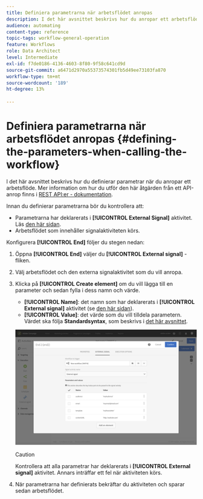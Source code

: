 ```yaml
---
title: Definiera parametrarna när arbetsflödet anropas
description: I det här avsnittet beskrivs hur du anropar ett arbetsflöde med externa parametrar.
audience: automating
content-type: reference
topic-tags: workflow-general-operation
feature: Workflows
role: Data Architect
level: Intermediate
exl-id: f7de0186-4136-4603-8f80-9f58c641cd9d
source-git-commit: a6471d2970a55373574301fb5d49ee73103fa870
workflow-type: tm+mt
source-wordcount: '189'
ht-degree: 13%

---
```


# Definiera parametrarna när arbetsflödet anropas {#defining-the-parameters-when-calling-the-workflow}

I det här avsnittet beskrivs hur du definierar parametrar när du anropar ett arbetsflöde. Mer information om hur du utför den här åtgärden från ett API-anrop finns i [REST API:er - dokumentation](../../api/using/triggering-a-signal-activity.md).

Innan du definierar parametrarna bör du kontrollera att:

* Parametrarna har deklarerats i **[!UICONTROL External Signal]** aktivitet. Läs [den här sidan](../../automating/using/declaring-parameters-external-signal.md).
* Arbetsflödet som innehåller signalaktiviteten körs.

Konfigurera **[!UICONTROL End]** följer du stegen nedan:

1. Öppna **[!UICONTROL End]** väljer du **[!UICONTROL External signal]** -fliken.
1. Välj arbetsflödet och den externa signalaktivitet som du vill anropa.
1. Klicka på **[!UICONTROL Create element]** om du vill lägga till en parameter och sedan fylla i dess namn och värde.

   * **[!UICONTROL Name]**: det namn som har deklarerats i **[!UICONTROL External signal]** aktivitet (se [den här sidan](../../automating/using/declaring-parameters-external-signal.md)).
   * **[!UICONTROL Value]**: det värde som du vill tilldela parametern. Värdet ska följa **Standardsyntax**, som beskrivs i [det här avsnittet](../../automating/using/advanced-expression-editing.md#standard-syntax).

   ![](assets/extsignal_definingparameters_2.png)

   >[!CAUTION]
   >
   >Kontrollera att alla parametrar har deklarerats i **[!UICONTROL External signal]** aktivitet. Annars inträffar ett fel när aktiviteten körs.

1. När parametrarna har definierats bekräftar du aktiviteten och sparar sedan arbetsflödet.
